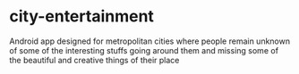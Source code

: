 # city-entertainment
Android app designed for metropolitan cities where people remain unknown of some of the interesting stuffs going around them and missing some of the beautiful and creative things of their place
